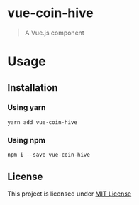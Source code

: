 # vue-coin-hive

> A Vue.js component

# Usage

## Installation

### Using yarn

`yarn add vue-coin-hive`

### Using npm

`npm i --save vue-coin-hive`

## License

This project is licensed under [MIT License](http://en.wikipedia.org/wiki/MIT_License)
